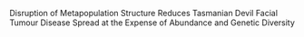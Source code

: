 Disruption of Metapopulation Structure Reduces Tasmanian Devil Facial Tumour Disease Spread at the Expense of Abundance and Genetic Diversity

